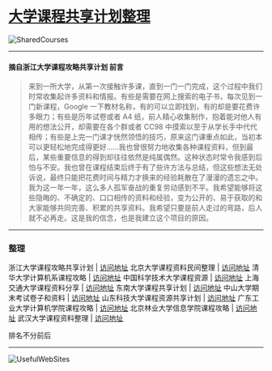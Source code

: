 # [大学课程共享计划整理](https://ctrlcoder.github.io/SharedCourses/)  
![SharedCourses](https://i.loli.net/2019/05/22/5ce4a722713b648959.png)

---

#### 摘自浙江大学课程攻略共享计划 前言
> 来到一所大学，从第一次接触许多课，直到一门一门完成，这个过程中我们时常收集起许多资料和情报。有些是需要在网上搜索的电子书，每次见到一门新课程，Google 一下教材名称，有的可以立即找到，有的却是要花费许多眼力；有些是历年试卷或者 A4 纸，前人精心收集制作，抱着能对他人有用的想法公开，却需要在各个群或者 CC98 中摸索以至于从学长手中代代相传；有些是上完一门课才恍然领悟的技巧，原来这门课重点如此，当初本可以更轻松地完成得更好……我也曾很努力地收集各种课程资料，但到最后，某些重要信息的得到却往往依然是纯属偶然。这种状态时常令我感到后怕与不安。我也曾在课程结束后终于有了些许方法与总结，但这些想法无处诉说，最终只能把花费时间与精力才换来的经验耗散在了漫漫的遗忘之中。我为这一年一年，这么多人孤军奋战的重复劳动感到不平。我希望能够将这些隐晦的、不确定的、口口相传的资料和经验，变为公开的、易于获取的和大家能够共同完善、积累的共享资料。我希望只要是前人走过的弯路，后人就不必再走。这是我的信念，也是我建立这个项目的原因。

---

### 整理 

 
浙江大学课程攻略共享计划 | [访问地址](https://qsctech.github.io/zju-icicles/) 
北京大学课程资料民间整理 | [访问地址](https://lib-pku.github.io ) 
清华大学计算机系课程攻略 | [访问地址](https://github.com/PKUanonym/REKCARC-TSC-UHT) 
中国科学技术大学课程资源 | [访问地址](https://ustc-resource.github.io/USTC-Course) 
上海交通大学课程资料分享 | [访问地址](https://github.com/CoolPhilChen/SJTU-Courses/) 
东南大学课程共享计划 | [访问地址](https://github.com/zjdx1998/seucourseshare) 
中山大学期末考试卷子和资料 | [访问地址](https://github.com/sysuexam/SYSU-Exam) 
山东科技大学课程资源共享计划 | [访问地址](https://github.com/deepwzh/sdust-examination-materials) 
广东工业大学计算机学院课程攻略 | [访问地址](https://github.com/brenner8023/gdut-course)
北京林业大学信息学院课程攻略 | [访问地址](https://github.com/bljx/BFU-leaf)
武汉大学课程资料整理 | [访问地址](https://github.com/openwhu/OpenWHU)


排名不分前后

---

![UsefulWebSites](https://i.loli.net/2019/05/21/5ce3868cd133646786.png)
